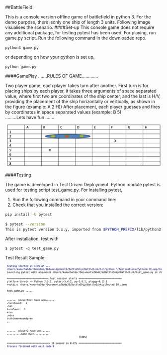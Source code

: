 ##BattleField

This is a console version offline game of battlefield in python 3. For the demo purpose, there isonly one ship of length 3 units. Following image visualises the scenario. 
####Set-up
This console game does not require any additional package, for testing pytest has been used. For playing, run game.py script. Run the following command in the downloaded repo. 
```buildoutcfg
python3 game.py
```
or depending on how your python is set up,
```buildoutcfg
python game.py
```

####GamePlay
.......RULES OF GAME.............<br />

Two player game, each player takes turn after another.
First turn is for placing ships by each player, it takes three arguments of space separated value,
      where first two are coordinates of the ship center, and the last is H/V, providing the placement of the ship
      horizontally or vertically, as shown in the figure (example: A 2 H))
After placement, each player guesses and fires by coordinates in space separated values (example: B 5) <br />
.........Lets have fun ........

![Alt text](screenshots/diagram.png?raw=true "Game Play")


####Testing

The game is developed in Test Driven Deployment. Python module pytest is used for testing script test_game.py. For installing pytest,

1. Run the following command in your command line:
2. Check that you installed the correct version:

```bash
pip install -U pytest
```

```bash
$ pytest --version
This is pytest version 5.x.y, imported from $PYTHON_PREFIX/lib/python3.5/site-packages/pytest/__init__.py

```
After installation, test with 
```
$ pytest -q test_game.py
```

Test Result Sample:

![Alt text](screenshots/testResult.png?raw=true "Game Play")

  